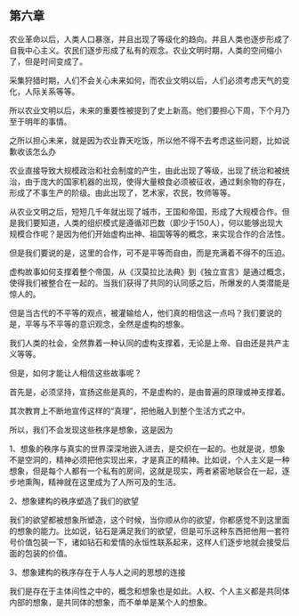 <h2>第六章</h2><p data-pid="1IW-Wnw0">农业革命以后，人类人口暴涨，并且出现了等级化的趋向。并且人类也逐步形成了自我中心主义。农民们逐步形成了私有的观念。农业文明时期，人类的空间缩小了，但是时间变成了。</p><p data-pid="FqmUeSSH">采集狩猎时期，人们不会关心未来如何，而农业文明以后，人们必须考虑天气的变化，人际关系等等。</p><p data-pid="BWEAzp9f">所以农业文明以后，未来的重要性被提到了史上新高。他们要担心下周，下个月乃至于明年的事情。</p><p data-pid="psPWQ81l">之所以担心未来，就是因为农业靠天吃饭，所以他不得不去考虑这些问题，比如说歉收该怎么办</p><p data-pid="63GBFyjK">农业直接导致大规模政治和社会制度的产生，由此出现了等级，出现了统治和被统治，由于庞大的国家机器的出现，使得大量粮食必须被征收，通过剩余物的存在，形成了不事生产的阶级。由此出现了，艺术家，农民，牧师等等。</p><p data-pid="_ws5yu_q">从农业文明之后，短短几千年就出现了城市，王国和帝国，形成了大规模合作。但是我们要知道，人类的组织模式是遵循邓巴数（即少于150人），何以能够出现大规模合作呢？是因为他们开始虚构出神、祖国等等的概念，来实现合作的合法性。</p><p data-pid="1IGRFo4D">但是我们要说的是，这里的合作，可不是平等而自由，而是充满着不得不的压迫。</p><p data-pid="75PcF5kv">虚构故事如何支撑着整个帝国，从《汉莫拉比法典》到《独立宣言》是通过概念，使得我们被整合在一起的。当我们获得了共同的认同感之后，所爆发的人类潜能是惊人的。</p><p data-pid="6fyJIT6r">但是当古代的不平等的观点，被灌输给人，他们真的相信这一点吗？我们要说的是，平等与不平等的意识观念，全然是虚构的想象。</p><p data-pid="0KIkF_op">我们人类的社会，全然靠着一种认同的虚构支撑着，无论是上帝、自由还是共产主义等等。</p><p data-pid="QoGwH7Ub">但是，如何才能让人相信这些故事呢？</p><p data-pid="icJLEPen">首先是，必须坚持，宣扬这些是真的，不是虚构的，是由普遍的原理或神支撑着。</p><p data-pid="23NPkN2m">其次教育上不断地宣传这样的“真理”，把他融入到整个生活方式之中。</p><p data-pid="ylMltyPn">所以，我们不会发现这些秩序是想象，这是因为</p><p data-pid="Fmwyx_Ry">1、想象的秩序与真实的世界深深地嵌入进去，是交织在一起的。也就是说，想象不是空洞的，精神必须把他实现出来，才是真正的精神。比如说，个人主义是一种想象，但是每个人都有一个私有的房间，这就是现实，两者紧密地联合在一起，逐步地熏陶，精神就在这里成为了人所可及的生活。</p><p data-pid="nJTEf_E4">2、想象建构的秩序塑造了我们的欲望</p><p data-pid="Xyak1U1C">我们的欲望都被想象所塑造，这个时候，当你顺从你的欲望，你都感觉不到这里面的想象的能力。比如说，钻石是满足我们的欲望，但是可乐这种东西把他用一套符号价值包装一下，诸如钻石和爱情的永恒性联系起来，这样人们逐步地就会接受后面的包装的价值。</p><p data-pid="lciWrFhG">3、想象建构的秩序存在于人与人之间的思想的连接</p><p data-pid="i1faQXqW">我们是存在于主体间性之中的，概念和想象也是如此。人权、个人主义都是共同体内部的想象，是共同体的想象，而不单单是某个人的想象。</p>